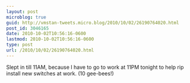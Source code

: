 ```yaml
---
layout: post
microblog: true
guid: http://vmstan-tweets.micro.blog/2010/10/02/26190764020.html
post_id: 3046165
date: 2010-10-02T10:56:16-0600
lastmod: 2010-10-02T10:56:16-0600
type: post
url: /2010/10/02/26190764020.html
---
```

Slept in till 11AM, because I have to go to work at 11PM tonight to help rip install new switches at work. (10 gee-bees!)
